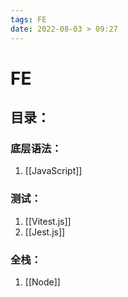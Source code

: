 ```yaml
---
tags: FE
date: 2022-08-03 > 09:27
---
```

# FE


## 目录：

### 底层语法：
1. [[JavaScript]]

### 测试：
1. [[Vitest.js]]
2. [[Jest.js]]

### 全栈：
1. [[Node]]

